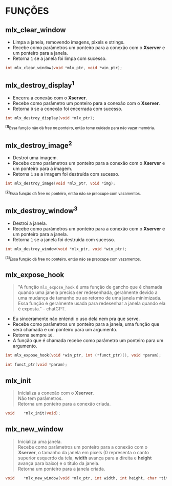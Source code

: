 # FUNÇÕES

## mlx_clear_window

* Limpa a janela, removendo imagens, pixels e strings.   
* Recebe como parâmetros um ponteiro para a conexão com o **Xserver** e um ponteiro para a janela.   
* Retorna `1` se a janela foi limpa com sucesso.
```c
int	mlx_clear_window(void *mlx_ptr, void *win_ptr);
```

## mlx_destroy_display<sup>**1**</sup>

* Encerra a conexão com o **Xserver**.   
* Recebe como parâmetro um ponteiro para a conexão com o **Xserver**.   
* Retorna `0` se a conexão foi encerrada com sucesso.
```c
int	mlx_destroy_display(void *mlx_ptr);
```
<sub><sup>**[1]**</sup>Essa função não dá free no ponteiro, então tome cuidado para não vazar memória.</sub>

## mlx_destroy_image<sup>**2**</sup>

* Destroi uma imagem.   
* Recebe como parâmetros um ponteiro para a conexão com o **Xserver** e um ponteiro para a imagem.   
* Retorna `1` se a imagem foi destruída com sucesso.
```c
int	mlx_destroy_image(void *mlx_ptr, void *img);
```
<sub><sup>**[2]**</sup>Essa função dá free no ponteiro, então não se preocupe com vazamentos.</sub>

## mlx_destroy_window<sup>**3**</sup>

* Destroi a janela.   
* Recebe como parâmetros um ponteiro para a conexão com o **Xserver** e um ponteiro para a janela.   
* Retorna `1` se a janela foi destruída com sucesso.
```c
int	mlx_destroy_window(void *mlx_ptr, void *win_ptr);
```
<sub><sup>**[3]**</sup>Essa função dá free no ponteiro, então não se preocupe com vazamentos.</sub>

## mlx_expose_hook

> "A função `mlx_expose_hook` é uma função de gancho que é chamada quando uma janela precisa ser redesenhada, geralmente devido a uma mudança de tamanho ou ao retorno de uma janela minimizada. Essa função é geralmente usada para redesenhar a janela quando ela é exposta." - chatGPT.   
* Eu sinceramente não entendi o uso dela nem pra que serve.   
* Recebe como parâmetros um ponteiro para a janela, uma função que será chamada e um ponteiro para um argumento.   
* Retorna sempre `10`.   
* A função que é chamada recebe como parâmetro um ponteiro para um argumento.
```c 	 	
int	mlx_expose_hook(void *win_ptr, int (*funct_ptr)(), void *param);

int	funct_ptr(void *param);
```

## mlx_init

> Inicializa a conexão com o **Xserver**.   
> Não tem parâmetros.   
> Retorna um ponteiro para a conexão criada.
```c
void	*mlx_init(void);
```

## mlx_new_window

> Inicializa uma janela.   
> Recebe como parâmetros um ponteiro para a conexão com o **Xserver**, o tamanho da janela em pixels (0 representa o canto superior esquerdo da tela, **width** avança para a direita e **height** avança para baixo) e o título da janela.   
> Retorna um ponteiro para a janela criada.
```c
void	*mlx_new_window(void *mlx_ptr, int width, int height, char *title);
```
